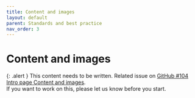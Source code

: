 ```yaml
---
title: Content and images
layout: default
parent: Standards and best practice
nav_order: 3
---
```


# Content and images

{: .alert }
This content needs to be written.
Related issue on [GitHub #104 Intro page Content and images](https://github.com/wpaccessibility/wp-a11y-docs/issues/104).  
If you want to work on this, please let us know before you start.
